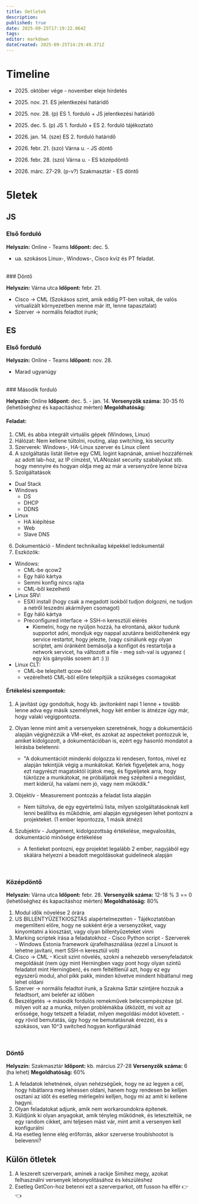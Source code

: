 ```yaml
---
title: Oetletek
description: 
published: true
date: 2025-09-25T17:19:22.064Z
tags: 
editor: markdown
dateCreated: 2025-09-25T14:29:49.371Z
---
```


# Timeline

- 2025\. október vége - november eleje hirdetés
- 2025\. nov. 21. ES jelentkezési határidő

- 2025\. nov. 28. (p) ES 1. forduló + JS jelentkezési határidő

- 2025\. dec. 5. (p) JS 1. forduló + ES 2. forduló tájékoztató

- 2026\. jan. 14. (sze) ES 2. forduló határidő

- 2026\. febr. 21. (szo) Várna u. - JS döntő
- 2026\. febr. 28. (szo) Várna u. - ES középdöntő

- 2026\. márc. 27-29. (p-v?) Szakmasztár - ES döntő

# 5letek

## JS

### Első forduló

**Helyszín:** Online - Teams
**Időpont:** dec. 5.

- ua. szokásos Linux-, Windows-, Cisco kvíz és PT feladat.
<br>
### Döntő

**Helyszín:** Várna utca
**Időpont:** febr. 21.

- Cisco -> CML (Szokásos szint, amik eddig PT-ben voltak, de valós virtualizált környezetben menne már itt, lenne tapasztalat)
- Szerver -> normális feladtot írunk;

## ES

### Első forduló

**Helyszín:** Online - Teams
**Időpont:** nov. 28.

- Marad ugyanúgy
<br>
### Második forduló

**Helyszín:** Online
**Időpont:** dec. 5. - jan. 14.
**Versenyzők száma:** 30-35 fő (lehetőséghez és kapacításhoz mérten)
**Megoldhatóság:** 

#### Feladat:
1. CML és abba integrált virtuális gépek (Windows, Linux)
2. Hálózat: Nem kellene túltolni, routing, alap switching, kis security 
3. Szerverek: Windows-, HA-Linux szerver és Linux client
4. A szolgáltatás listát illetve egy CML logint kapnának, amivel hozzáférnek az adott lab-hoz, az IP címzést, VLANozást security szabályokat stb. hogy mennyire és hogyan oldja meg az már a versenyzőre lenne bízva
5. Szolgáltatások
  - Dual Stack
  - Windows
    - DS
    - DHCP
    - DDNS
  - Linux
    - HA kiépítése
    - Web
    - Slave DNS
6. Dokumentáció - Mindent technikailag képekkel ledokumentál
7. Eszközök:
  - Windows:
    - CML-be qcow2
    - Egy háló kártya
    - Semmi konfig nincs rajta
    - CML-ből kezelhető
  - Linux SRV:
    - ESXI install (hogy csak a megadott isokból tudjon dolgozni, ne tudjon a netről leszedni akármilyen csomagot)
    - Egy háló kártya
    - Preconfigured interface -> SSH-n keresztüli elérés
      - Kiemelni, hogy ne nyúljon hozzá, ha elrontaná, akkor tudunk supportot adni, mondjuk egy nappal azutánra beidőzítenénk egy service restartot, hogy jelezte, (vagy csinálunk egy olyan scriptet, ami óránként bemásolja a konfigot és restartolja a network servicet, ha változott a file - meg ssh-val is ugyanez ( egy kis gányolás sosem árt :) ))
  - Linux CLT:
  	- CML-be telepített qcow-ból
    - vezérelhető CML-ből előre telepítjük a szükséges csomagokat

#### Értékelési szempontok:
1. A javítást úgy gondoltuk, hogy kb. javítonként napi 1 lenne + tovább lenne adva egy másik személynek, hogy két ember is átnézze úgy már, hogy valaki végigpontozta.
2. Olyan lenne mint amit a versenyeken szeretnének, hogy a dokumentáció alapján végignézzük a VM-eket, és azokat az aspecteket pontozzuk le, amiket kidolgozott, a dokumentációban is, ezért egy hasonló mondatot a leírásba beletenni: 
   - "A dokumentációt mindenki dolgozza ki rendesen, fontos, mivel ez alapján tekintjük végig a munkátokat. Kérlek figyeljetek arra, hogy ezt nagyrészt magatoktól írjátok meg, és figyeljetek arra, hogy tükrözze a munkátokat, ne próbáljatok meg szépíteni a megoldást, mert kiderül, ha valami nem jó, vagy nem működik."
3. Objektív - Measurement pontozás a feladat lista alapján
    - Nem túltolva, de egy egyértelmű lista, milyen szolgáltatásoknak kell lenni beállítva és működnie, ami alapján egységesen lehet pontozni a projekteket. (1 ember lepontozza, 1 másik átnézi)

4. Szubjektív - Judgement, kidolgozottság értékelése, megvalosítás, dokumentáció minősége értékelése
    - A fentieket pontozni, egy projektet legalább 2 ember, nagyjából egy skálára helyezni a beadott megoldásokat guidelineok alapján

<br>

### Középdöntő

**Helyszín:** Várna utca
**Időpont:** febr. 28.
**Versenyzők száma:** 12-18 % 3 == 0 (lehetőséghez és kapacításhoz mérten)
**Megoldhatóság:** 80%

1. Modul idők növelése 2 órára
2. US BILLENTYŰZETKIOSZTÁS alapértelmezetten - Tájékoztatóban megemlíteni előre, hogy ne sokként érje a versenyzőket, vagy kinyomtatni a kiosztást, vagy olyan billentyűzeteket vinni
3. Marking scriptek írása a feladatokhoz - Cisco Python script - Szerverek - Windows Estonia framework újrafelhasználása (ezzel a Linuxot is lehetne javítani, mert SSH-n keresztül volt)
4. Cisco -> CML - Kicsit szint növelés, szokni a nehezebb versenyfeladatok megoldását (nem úgy mint Herningben vagy pont hogy olyan szintű feladatot mint Herningben), és nem feltéltlenül azt, hogy ez egy egyszerű modul, ahol pikk pakk, minden követve mindent hibátlanul meg lehet oldani
5. Szerver -> normális feladtot írunk, a Szakma Sztár szintjére hozzuk a feladtsort, ami belefér az időben
6. Beszélgetés -> második fordulós remekművek belecsempészése (pl. milyen volt az a munka, milyen problémákba ütközött, mi volt az erőssége, hogy tetszett a feladat, milyen megoldási módot követett. - egy rövid bemutatás, úgy hogy ne bemutatásnak érezze), és a szokásos, van 10^3 switched hogyan konfigurálnád

<br>

### Döntő

**Helyszín:** Szakmasztár
**Időpont:** kb. március 27-28
**Versenyzők száma:** 6 (ha lehet)
**Megoldhatóság:** 60% 

1. A feladatok lehetnének, olyan nehézségűek, hogy ne az legyen a cél, hogy hibátlanra meg lehessen oldani, hanem hogy rendesen be kelljen osztani az időt és esetleg mérlegelni kelljen, hogy mi az amit ki kellene hagyni.
2. Olyan feladatokat adjunk, amik nem workaroundokra építenek.
3. Küldjünk ki olyan anyagokat, amik tényleg működnek, és leteszteltük, ne egy random cikket, ami teljesen mást vár, mint amit a versenyen kell konfigurálni
4. Ha esetleg lenne elég erőforrás, akkor szerverse troublshootot is belevenni?


## Külön ötletek

1. A leszerelt szerverpark, aminek a rackje Simihez megy, azokat felhasználni versenyek lebonyolításához és készüléshez
2. Esetleg GetCon-hoz betenni ezt a szerverparkot, ott fusson ha elfér 👉👈
